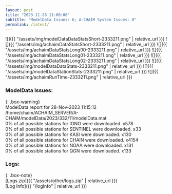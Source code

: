 ```yaml
---
layout: post
title: "2023-11-28 11:00:00"
subtitle: "ModelData Issues: 6; A-CHAIM System Issues: 0"
permalink: /latest/
---
```


![]({{ "/assets/img/modelDataDataStatsShort-2333211.png" | relative_url }})
![]({{ "/assets/img/achaimDataStatsShort-2333211.png" | relative_url }})
![]({{ "/assets/img/achaimDataStatsLong00-2333211.png" | relative_url }})
![]({{ "/assets/img/achaimDataStatsLong01-2333211.png" | relative_url }})
![]({{ "/assets/img/achaimDataStatsLong02-2333211.png" | relative_url }})
![]({{ "/assets/img/modelDataDataStats-2333211.png" | relative_url }})
![]({{ "/assets/img/modelDataStationStats-2333211.png" | relative_url }})
![]({{ "/assets/img/achaimRunTime-2333211.png" | relative_url }})


### ModelData Issues:  
  
{: .box-warning}  
 ModelData report for 28-Nov-2023 11:15:12   
 /home/chaim/ACHAIM_SERVER/A-CHAIM/modelData/2023/332/11/modelData.mat   
 0% of all possible stations for IONO were downloaded. x578   
 0% of all possible stations for SENTINEL were downloaded. x33   
 0% of all possible stations for KASI were downloaded. x130   
 0% of all possible stations for CHAIN were downloaded. x4154   
 0% of all possible stations for NOAA were downloaded. x131   
 0% of all possible stations for QGN were downloaded. x133   
  


### Logs:  
  
{: .box-note}  
[Logs.zip]({{ "/assets/other/logs.zip" | relative_url }})  
[Log Info]({{ "/logInfo" | relative_url }})  
